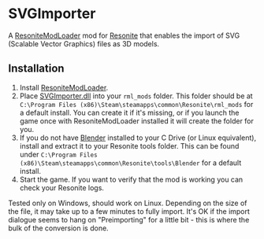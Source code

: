 # SVGImporter

A [ResoniteModLoader](https://github.com/resonite-modding-group/ResoniteModLoader) mod for [Resonite](https://resonite.com/) that enables the import of SVG (Scalable Vector Graphics) files as 3D models.

## Installation
1. Install [ResoniteModLoader](https://github.com/resonite-modding-group/ResoniteModLoader).
1. Place [SVGImporter.dll](https://github.com/dfgHiatus/ResoniteSVGImporter/releases/download/v1.0.0/SVGImporter.dll) into your `rml_mods` folder. This folder should be at `C:\Program Files (x86)\Steam\steamapps\common\Resonite\rml_mods` for a default install. You can create it if it's missing, or if you launch the game once with ResoniteModLoader installed it will create the folder for you.
1. If you do not have [Blender](https://www.blender.org/download/) installed to your C Drive (or Linux equivalent), install and extract it to your Resonite tools folder. This can be found under `C:\Program Files (x86)\Steam\steamapps\common\Resonite\tools\Blender` for a default install.
1. Start the game. If you want to verify that the mod is working you can check your Resonite logs.

Tested only on Windows, should work on Linux. Depending on the size of the file, it may take up to a few minutes to fully import. It's OK if the import dialogue seems to hang on "Preimporting" for a little bit - this is where the bulk of the conversion is done.
